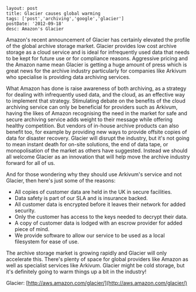 ```
layout: post
title: Glacier causes global warming
tags: ['post','archiving','google','glacier']
postDate: '2012-09-18'
desc: Amazon's Glacier 
```

Amazon's recent announcement of Glacier has certainly elevated the profile of the global archive storage market. Glacier provides low cost archive storage as a cloud service and is ideal for infrequently used data that needs to be kept for future use or for compliance reasons. Aggressive pricing and the Amazon name mean Glacier is getting a huge amount of press which is great news for the archive industry particularly for companies like Arkivum who specialise is providing data archiving services.  

What Amazon has done is raise awareness of both archiving, as a strategy for dealing with infrequently used data, and the cloud, as an effective way to implement that strategy. Stimulating debate on the benefits of the cloud archiving service can only be beneficial for providers such as Arkivum, having the likes of Amazon recognising the need in the market for safe and secure archiving service adds weight to their message while offering healthy competition. But vendors of in-house archive products can also benefit too, for example by providing new ways to provide offsite copies of data for disaster recovery. Glacier will disrupt the industry, but it's not going to mean instant death for on-site solutions, the end of data tape, or monopolisation of the market as others have suggested. Instead we should all welcome Glacier as an innovation that will help move the archive industry forward for all of us.  

And for those wondering why they should use Arkivum's service and not Glacier, then here's just some of the reasons:

- 	All copies of customer data are held in the UK in secure facilities.
- 	Data safety is part of our SLA and is insurance backed.
- 	All customer data is encrypted before it leaves their network for added security.
- 	Only the customer has access to the keys needed to decrypt their data.
- 	A copy of customer data is lodged with an escrow provider for added piece of mind.
- 	We provide software to allow our service to be used as a local filesystem for ease of use.  

The archive storage market is growing rapidly and Glacier will only accelerate this. There's plenty of space for global providers like Amazon as well as specialist services like Arkivum. Glacier might be cold storage, but it's definitely going to warm things up a bit in the industry!


Glacier: [http://aws.amazon.com/glacier/](http://aws.amazon.com/glacier/)